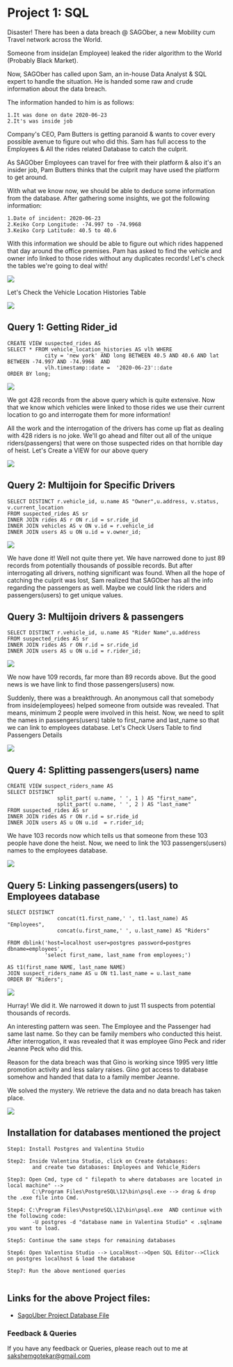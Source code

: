 
# Project 1: SQL

Disaster! There has been a data breach @ SAGOber, a new Mobility cum Travel network across the World. 

Someone from inside(an Employee) leaked the rider algorithm to the World (Probably Black Market). 

Now, SAGOber has called upon Sam, an in-house Data Analyst & SQL expert to handle the situation. He is handed some raw and crude information about the data breach. 

The information handed to him is as follows:

    1.It was done on date 2020-06-23
    2.It's was inside job

Company's CEO, Pam Butters is getting paranoid & wants to cover every possible avenue to figure out who did this.
Sam has full access to the Employees & All the rides related Database to catch the culprit. 

As SAGOber Employees can travel for free with their platform & also it's an insider job,  Pam Butters thinks that the culprit may have used the platform to get around.

With what we know now, we should be able to deduce some information from the database. After gathering some insights, we got the following information:

    1.Date of incident: 2020-06-23
    2.Keiko Corp Longitude: -74.997 to -74.9968
    3.Keiko Corp Latitude: 40.5 to 40.6

With this information we should be able to figure out which rides happened that day around the office premises.
Pam has asked to find the vehicle and owner info linked to those rides without any duplicates records! Let's check the tables we're going to deal with!

![](https://github.com/saks0106/Data_Analyst_Projects/blob/master/SQL%20Project/ScreenShots/Capdture.PNG)

Let's Check the Vehicle Location Histories Table

![](https://github.com/saks0106/Data_Analyst_Projects/blob/master/SQL%20Project/ScreenShots/Capture1.PNG)

## Query 1: Getting Rider_id

```
CREATE VIEW suspected_rides AS 
SELECT * FROM vehicle_location_histories AS vlh WHERE
            city = 'new york' AND long BETWEEN 40.5 AND 40.6 AND lat BETWEEN -74.997 AND -74.9968  AND 
            vlh.timestamp::date =  '2020-06-23'::date
ORDER BY long;

```

![](https://github.com/saks0106/Data_Analyst_Projects/blob/master/SQL%20Project/ScreenShots/Capture2.PNG)


We got 428 records from the above query which is quite extensive.
Now that we know which vehicles were linked to those rides we use their current location to go and interrogate them for more information!

All the work and the interrogation of the drivers has come up flat as dealing with 428 riders is no joke.
We'll go ahead and filter out all of the unique riders(passengers) that were on those suspected rides on that horrible day of heist.
Let's Create a VIEW for our above query

![](https://github.com/saks0106/Data_Analyst_Projects/blob/master/SQL%20Project/ScreenShots/Capture3.PNG)

## Query 2: Multijoin for Specific Drivers

```
SELECT DISTINCT r.vehicle_id, u.name AS "Owner",u.address, v.status, v.current_location
FROM suspected_rides AS sr
INNER JOIN rides AS r ON r.id = sr.ride_id
INNER JOIN vehicles AS v ON v.id = r.vehicle_id
INNER JOIN users AS u ON u.id = v.owner_id;

```
![](https://github.com/saks0106/Data_Analyst_Projects/blob/master/SQL%20Project/ScreenShots/Capture4.PNG)

We have done it! Well not quite there yet. We have narrowed done to just 89 records from potentially thousands of possible records.
But after interrogating all drivers, nothing significant was found. When all the hope of catching the culprit was lost, Sam realized that SAGOber has all the info regarding the passengers as well. 
Maybe we could link the riders and passengers(users) to get unique values.


## Query 3: Multijoin drivers & passengers

```
SELECT DISTINCT r.vehicle_id, u.name AS "Rider Name",u.address
FROM suspected_rides AS sr
INNER JOIN rides AS r ON r.id = sr.ride_id
INNER JOIN users AS u ON u.id = r.rider_id;

```

![](https://github.com/saks0106/Data_Analyst_Projects/blob/master/SQL%20Project/ScreenShots/Capture5.PNG)


We now have 109 records, far more than 89 records above. But the good news is we have link to find those passengers(users) now.

Suddenly, there was a breakthrough. An anonymous call that somebody from inside(employees) helped someone from outside was revealed. That means, minimum 2 people were involved in this heist.
Now, we need to split the names in passengers(users) table to first_name and last_name so that we can link to employees database.
Let's Check Users Table to find Passengers Details

![](https://github.com/saks0106/Data_Analyst_Projects/blob/master/SQL%20Project/ScreenShots/Capture6.PNG)

## Query 4: Splitting passengers(users) name 

```
CREATE VIEW suspect_riders_name AS 
SELECT DISTINCT
                split_part( u.name, ' ', 1 ) AS "first_name",
                split_part( u.name, ' ', 2 ) AS "last_name"
FROM suspected_rides AS sr
INNER JOIN rides AS r ON r.id = sr.ride_id
INNER JOIN users AS u ON u.id  = r.rider_id; 

```

We have 103 records now which tells us that someone from these 103 people have done the heist. 
Now, we need to link the 103 passengers(users) names to the employees database.

![](https://github.com/saks0106/Data_Analyst_Projects/blob/master/SQL%20Project/ScreenShots/Capture7.PNG)

## Query 5: Linking passengers(users) to Employees database 

```
SELECT DISTINCT 
                concat(t1.first_name,' ', t1.last_name) AS "Employees",
                concat(u.first_name,' ', u.last_name) AS "Riders"

FROM dblink('host=localhost user=postgres password=postgres dbname=employees',
            'select first_name, last_name from employees;')
            
AS t1(first_name NAME, last_name NAME)
JOIN suspect_riders_name AS u ON t1.last_name = u.last_name
ORDER BY "Riders";

```
![](https://github.com/saks0106/Data_Analyst_Projects/blob/master/SQL%20Project/ScreenShots/Capture.PNG)

Hurray! We did it. We narrowed it down to just 11 suspects from potential thousands of records.

An interesting pattern was seen. The Employee and the Passenger had same last name. So they can be family members who conducted this heist.
After interrogation, it was revealed that it was employee Gino Peck and rider Jeanne Peck who did this. 

Reason for the data breach was that Gino is working since 1995 very little promotion activity and less salary raises. Gino got access to database somehow and handed that data to a family member Jeanne.

We solved the mystery. We retrieve the data and no data breach has taken place. 

![](https://github.com/saks0106/Data_Analyst_Projects/blob/master/SQL%20Project/ScreenShots/Capfture.PNG)

## Installation for databases mentioned the project

```
Step1: Install Postgres and Valentina Studio

Step2: Inside Valentina Studio, click on Create databases:
        and create two databases: Employees and Vehicle_Riders

Step3: Open Cmd, type cd " filepath to where databases are located in local machine" -->
        C:\Program Files\PostgreSQL\12\bin\psql.exe --> drag & drop the .exe file into Cmd.

Step4: C:\Program Files\PostgreSQL\12\bin\psql.exe  AND continue with the following code:
        -U postgres -d "database name in Valentina Studio" < .sqlname you want to load. 

Step5: Continue the same steps for remaining databases

Step6: Open Valentina Studio --> LocalHost-->Open SQL Editor-->Click on postgres localhost & load the database

Step7: Run the above mentioned queries


```
## Links for the above Project files:

 - [SagoUber Project Database File](https://drive.google.com/drive/folders/1GeiHhzm6tyQV3BJ_lWtc-qMRPQ-qnTon?usp=sharing)


    
 ### Feedback & Queries

If you have any feedback or Queries, please reach out to me at sakshemgotekar@gmail.com
